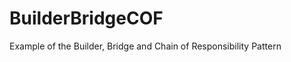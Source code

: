 BuilderBridgeCOF
================

Example of the Builder, Bridge and Chain of Responsibility Pattern
